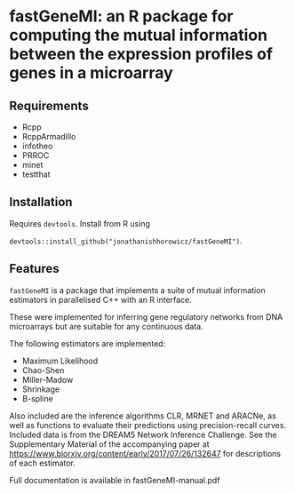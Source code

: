 # fastGeneMI: an R package for computing the mutual information between the expression profiles of genes in a microarray #

## Requirements

* Rcpp 
* RcppArmadillo
* infotheo
* PRROC
* minet
* testthat

## Installation

Requires `devtools`. Install from R using

```devtools::install_github("jonathanishhorowicz/fastGeneMI")```.

## Features

`fastGeneMI` is a package that implements a suite of mutual information estimators in parallelised C++ with an R interface.

These were implemented for inferring gene regulatory networks from DNA microarrays but are suitable for any continuous data.

The following estimators are implemented:

* Maximum Likelihood
* Chao-Shen
* Miller-Madow
* Shrinkage
* B-spline

Also included are the inference algorithms CLR, MRNET and ARACNe, as well as functions to evaluate their predictions using precision-recall curves. Included data is from the DREAM5 Network Inference Challenge. See the Supplementary Material of the accompanying paper at https://www.biorxiv.org/content/early/2017/07/26/132647 for descriptions of each estimator.

Full documentation is available in fastGeneMI-manual.pdf

